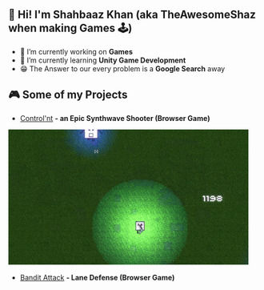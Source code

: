 ##  👋 Hi! I'm Shahbaaz Khan (aka TheAwesomeShaz when making Games 🕹)


- 🔭 I’m currently working on <b>Games</b> 
- 🌱 I’m currently learning <b>Unity Game Development </b>
- 😁 The Answer to our every problem is a <b>Google Search</b> away  

<!--
**ShahbaazKhan-TheAwesomeShaz/ShahbaazKhan-TheAwesomeShaz** is a ✨ _special_ ✨ repository because its `README.md` (this file) appears on your GitHub profile.

-->

## 🎮 Some of my Projects
- [Control'nt](https://theawesomeshaz.itch.io/control-nt) <b>- an Epic Synthwave Shooter (Browser Game)</b>
<p align="left"><img src="https://github.com/ShahbaazKhan-TheAwesomeShaz/ShahbaazKhan-TheAwesomeShaz/blob/master/Control'nt%20GIF.gif" alt="cool GIF"></p>


- [Bandit Attack](https://theawesomeshaz.itch.io/bandit-attack) <b>- Lane Defense (Browser Game)</b>







